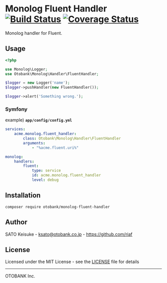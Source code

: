 Monolog Fluent Handler [![Build Status](https://travis-ci.org/otobank/monolog-fluent-handler.svg?branch=master)](https://travis-ci.org/otobank/monolog-fluent-handler) [![Coverage Status](https://coveralls.io/repos/otobank/monolog-fluent-handler/badge.svg?branch=master)](https://coveralls.io/r/otobank/monolog-fluent-handler?branch=master)
======================

Monolog handler for Fluent.


Usage
-----

```php
<?php

use Monolog\Logger;
use Otobank\Monolog\Handler\FluentHandler;

$logger = new Logger('name');
$logger->pushHandler(new FluentHandler());

$logger->alert('Something wrong.');
```

### Symfony

example) **`app/config/config.yml`**

```yaml
services:
    acme.monolog.fluent_handler:
        class: Otobank\Monolog\Handler\FluentHandler
        arguments:
            - "%acme.fluent.uri%"

monolog:
    handlers:
        fluent:
            type: service
            id: acme.monolog.fluent_handler
            level: debug
```


Installation
------------

```
composer require otobank/monolog-fluent-handler
```


Author
------

SATO Keisuke - ksato@otobank.co.jp - https://github.com/riaf


License
-------

Licensed under the MIT License - see the [LICENSE](LICENSE) file for details


----

OTOBANK Inc.
